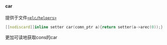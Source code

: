 #### car  
提供于文件[`<elc/helpers>`](./index.md)  
````c++
[[nodiscard]]inline setter car(comn_ptr a){return setter(a->arec(0));}
````
更加可读地获取cons的car  

